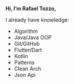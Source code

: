 **Hi, I’m Rafael Tozzo,** 

I already have knowledge: 
- Algorithm 
- Java/Java OOP 
- Git/GitHub
- Flutter/Dart
- Kotlin
- Patterns
- Clean Arch
- Json Api
